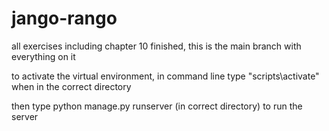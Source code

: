 # jango-rango

all exercises including chapter 10 finished, this is the main branch with everything on it

to activate the virtual environment, in command line type "scripts\activate" when in the correct directory

then type python manage.py runserver (in correct directory) to run the server
